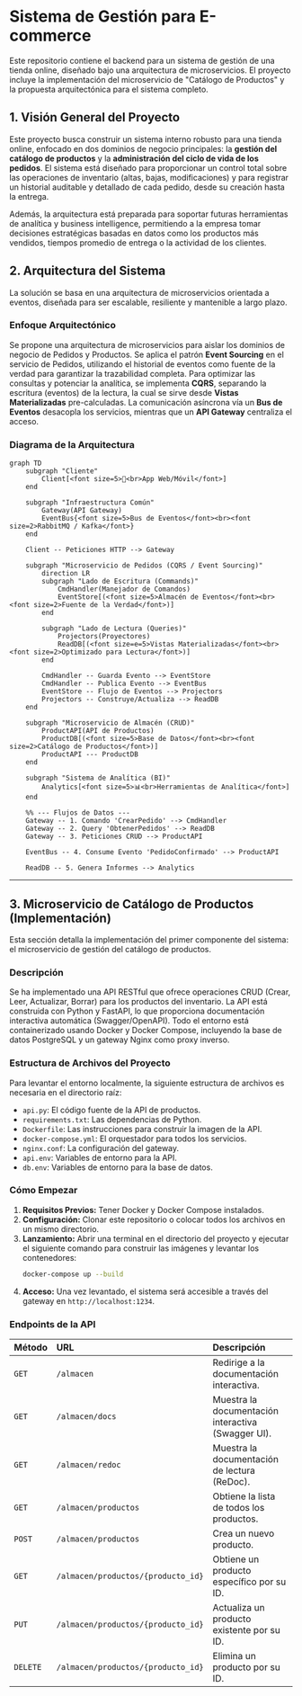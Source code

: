 # Sistema de Gestión para E-commerce

Este repositorio contiene el backend para un sistema de gestión de una tienda online, diseñado bajo una arquitectura de microservicios. El proyecto incluye la implementación del microservicio de "Catálogo de Productos" y la propuesta arquitectónica para el sistema completo.

## 1. Visión General del Proyecto

Este proyecto busca construir un sistema interno robusto para una tienda online, enfocado en dos dominios de negocio principales: la **gestión del catálogo de productos** y la **administración del ciclo de vida de los pedidos**. El sistema está diseñado para proporcionar un control total sobre las operaciones de inventario (altas, bajas, modificaciones) y para registrar un historial auditable y detallado de cada pedido, desde su creación hasta la entrega.

Además, la arquitectura está preparada para soportar futuras herramientas de analítica y business intelligence, permitiendo a la empresa tomar decisiones estratégicas basadas en datos como los productos más vendidos, tiempos promedio de entrega o la actividad de los clientes.

## 2. Arquitectura del Sistema

La solución se basa en una arquitectura de microservicios orientada a eventos, diseñada para ser escalable, resiliente y mantenible a largo plazo.

### Enfoque Arquitectónico

Se propone una arquitectura de microservicios para aislar los dominios de negocio de Pedidos y Productos. Se aplica el patrón **Event Sourcing** en el servicio de Pedidos, utilizando el historial de eventos como fuente de la verdad para garantizar la trazabilidad completa. Para optimizar las consultas y potenciar la analítica, se implementa **CQRS**, separando la escritura (eventos) de la lectura, la cual se sirve desde **Vistas Materializadas** pre-calculadas. La comunicación asíncrona vía un **Bus de Eventos** desacopla los servicios, mientras que un **API Gateway** centraliza el acceso.

### Diagrama de la Arquitectura

```mermaid
graph TD
    subgraph "Cliente"
        Client[<font size=5>📱<br>App Web/Móvil</font>]
    end

    subgraph "Infraestructura Común"
        Gateway(API Gateway)
        EventBus{<font size=5>Bus de Eventos</font><br><font size=2>RabbitMQ / Kafka</font>}
    end

    Client -- Peticiones HTTP --> Gateway

    subgraph "Microservicio de Pedidos (CQRS / Event Sourcing)"
        direction LR
        subgraph "Lado de Escritura (Commands)"
            CmdHandler(Manejador de Comandos)
            EventStore[(<font size=5>Almacén de Eventos</font><br><font size=2>Fuente de la Verdad</font>)]
        end
        
        subgraph "Lado de Lectura (Queries)"
            Projectors(Proyectores)
            ReadDB[(<font size=e=5>Vistas Materializadas</font><br><font size=2>Optimizado para Lectura</font>)]
        end
        
        CmdHandler -- Guarda Evento --> EventStore
        CmdHandler -- Publica Evento --> EventBus
        EventStore -- Flujo de Eventos --> Projectors
        Projectors -- Construye/Actualiza --> ReadDB
    end
    
    subgraph "Microservicio de Almacén (CRUD)"
        ProductAPI(API de Productos)
        ProductDB[(<font size=5>Base de Datos</font><br><font size=2>Catálogo de Productos</font>)]
        ProductAPI --- ProductDB
    end
    
    subgraph "Sistema de Analítica (BI)"
        Analytics[<font size=5>📊<br>Herramientas de Analítica</font>]
    end

    %% --- Flujos de Datos ---
    Gateway -- 1. Comando 'CrearPedido' --> CmdHandler
    Gateway -- 2. Query 'ObtenerPedidos' --> ReadDB
    Gateway -- 3. Peticiones CRUD --> ProductAPI
    
    EventBus -- 4. Consume Evento 'PedidoConfirmado' --> ProductAPI
    
    ReadDB -- 5. Genera Informes --> Analytics
```

---

## 3. Microservicio de Catálogo de Productos (Implementación)

Esta sección detalla la implementación del primer componente del sistema: el microservicio de gestión del catálogo de productos.

### Descripción

Se ha implementado una API RESTful que ofrece operaciones CRUD (Crear, Leer, Actualizar, Borrar) para los productos del inventario. La API está construida con Python y FastAPI, lo que proporciona documentación interactiva automática (Swagger/OpenAPI). Todo el entorno está containerizado usando Docker y Docker Compose, incluyendo la base de datos PostgreSQL y un gateway Nginx como proxy inverso.

### Estructura de Archivos del Proyecto

Para levantar el entorno localmente, la siguiente estructura de archivos es necesaria en el directorio raíz:
- `api.py`: El código fuente de la API de productos.
- `requirements.txt`: Las dependencias de Python.
- `Dockerfile`: Las instrucciones para construir la imagen de la API.
- `docker-compose.yml`: El orquestador para todos los servicios.
- `nginx.conf`: La configuración del gateway.
- `api.env`: Variables de entorno para la API.
- `db.env`: Variables de entorno para la base de datos.

### Cómo Empezar

1.  **Requisitos Previos:** Tener Docker y Docker Compose instalados.
2.  **Configuración:** Clonar este repositorio o colocar todos los archivos en un mismo directorio.
3.  **Lanzamiento:** Abrir una terminal en el directorio del proyecto y ejecutar el siguiente comando para construir las imágenes y levantar los contenedores:
    ```bash
    docker-compose up --build
    ```
4.  **Acceso:** Una vez levantado, el sistema será accesible a través del gateway en `http://localhost:1234`.

### Endpoints de la API

| Método     | URL                                    | Descripción                                         |
| :-----     | :------------------------------------- | :-------------------------------------------------- |
| `GET`      | `/almacen`                             | Redirige a la documentación interactiva.            |
| `GET`      | `/almacen/docs`                        | Muestra la documentación interactiva (Swagger UI).  |
| `GET`      | `/almacen/redoc`                       | Muestra la documentación de lectura (ReDoc).        |
| `GET`      | `/almacen/productos`                   | Obtiene la lista de todos los productos.            |
| `POST`     | `/almacen/productos`                   | Crea un nuevo producto.                             |
| `GET`      | `/almacen/productos/{producto_id}`     | Obtiene un producto específico por su ID.           |
| `PUT`      | `/almacen/productos/{producto_id}`     | Actualiza un producto existente por su ID.          |
| `DELETE`   | `/almacen/productos/{producto_id}`     | Elimina un producto por su ID.                      |

